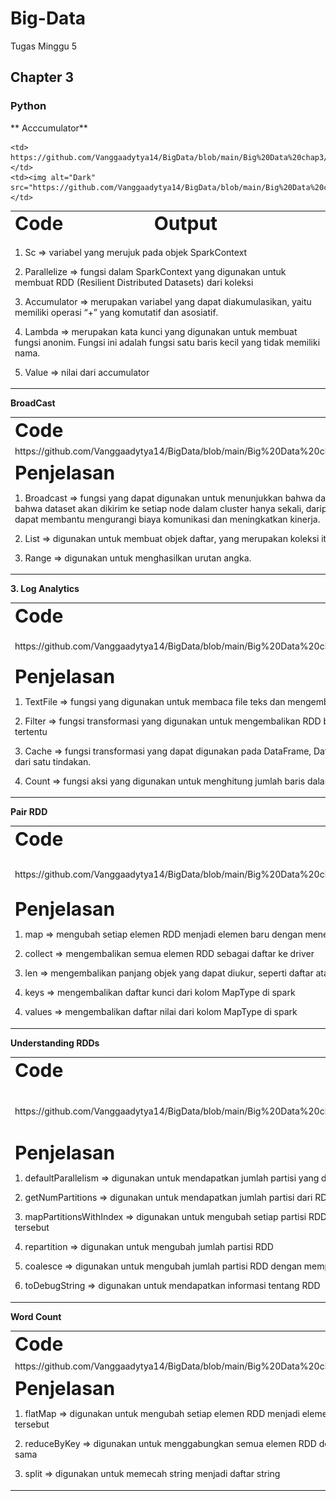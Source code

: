 # Big-Data
Tugas Minggu 5

## Chapter 3

### Python
** Acccumulator**
<table border="0">
 <tr>
    <td><b style="font-size:30px">Code</b></td>
    <td><b style="font-size:30px">Output</b></td>
 </tr>

    <td> https://github.com/Vanggaadytya14/BigData/blob/main/Big%20Data%20chap3/Accumulator/Accumulator.py </td>
    <td><img alt="Dark" src="https://github.com/Vanggaadytya14/BigData/blob/main/Big%20Data%20chap3/Accumulator/Accumulator.png"></td>
 </tr>
 <tr>
   <td colspan="2">
      <b style="font-size:30px"></b>
      <p>
         1. Sc =>  variabel yang merujuk pada objek SparkContext 
      </p>
      <p>
         2. Parallelize => fungsi dalam SparkContext yang   digunakan untuk membuat RDD (Resilient Distributed Datasets) dari koleksi 
      </p>
      <p>
      3. Accumulator => merupakan variabel yang dapat diakumulasikan, yaitu memiliki operasi “+” yang komutatif dan asosiatif. 
      </p>
      <p>
       4. Lambda => merupakan kata kunci yang digunakan untuk membuat fungsi anonim. Fungsi ini adalah fungsi satu baris kecil yang tidak memiliki nama.
      </p>
      <p>
          5. Value => nilai dari accumulator
      </p>
   </td>
 </tr>
</table>
<b> BroadCast</b>
<table border="0">
 <tr>
    <td><b style="font-size:30px">Code</b></td>
    <td><b style="font-size:30px">Output</b></td>
 </tr>
 <tr>
    <td>https://github.com/Vanggaadytya14/BigData/blob/main/Big%20Data%20chap3/BroadCast/BroadCast.py</td>
    <td><img alt="Dark" src="https://github.com/Vanggaadytya14/BigData/blob/main/Big%20Data%20chap3/BroadCast/BroadCast.png"></td>
 </tr>
 <tr>
   <td colspan="2">
      <b style="font-size:30px">Penjelasan</b>
      <p>
         1. Broadcast =>  fungsi yang dapat digunakan untuk menunjukkan bahwa dataset cukup kecil dan harus disiarkan. Ini berarti bahwa dataset akan dikirim ke setiap node dalam cluster hanya sekali, daripada mengirimkan salinan dengan tugas. Ini dapat membantu mengurangi biaya komunikasi dan meningkatkan kinerja.
      </p>
      <p>
         2. List => digunakan untuk membuat objek daftar, yang merupakan koleksi item yang terurut.
      </p>
      <p>
         3. Range => digunakan untuk menghasilkan urutan angka.
      </p>
   </td>
 </tr>
</table>
<b>3. Log Analytics</b>
<table border="0">
 <tr>
    <td><b style="font-size:30px">Code</b></td>
    <td><b style="font-size:30px">Output</b></td>
 </tr>
 <tr>
    <td> https://github.com/Vanggaadytya14/BigData/blob/main/Big%20Data%20chap3/LogAnalytics/LogAnalytics.py</td>
    <td><img alt="Dark" src="https://github.com/Vanggaadytya14/BigData/blob/main/Big%20Data%20chap3/LogAnalytics/LogAnalytics.png"></td>
 </tr>
 <tr>
   <td colspan="2">
      <b style="font-size:30px">Penjelasan</b>
      <p>
         1. TextFile =>  fungsi yang digunakan untuk membaca file teks dan mengembalikan RDD yang mewakili data dalam file tersebut
      </p>
      <p>
         2. Filter => fungsi transformasi yang digunakan untuk mengembalikan RDD baru dengan subset data yang memenuhi kondisi tertentu
      </p>
      <p>
      3. Cache => fungsi transformasi yang dapat digunakan pada DataFrame, Dataset, atau RDD ketika Anda ingin melakukan lebih dari satu tindakan.  
      </p>
      <p>
       4. Count => fungsi aksi yang digunakan untuk menghitung jumlah baris dalam DataFrame, Dataset, atau RDD.
      </p>
   </td>
 </tr>
</table>
<b>Pair RDD</b>
    <table border="0">
 <tr>
    <td><b style="font-size:30px">Code</b></td>
    <td><b style="font-size:30px">Output</b></td>
 </tr>
 <tr>
    <td> https://github.com/Vanggaadytya14/BigData/blob/main/Big%20Data%20chap3/pairRDD/PairRDD.py</td>
    <td><img alt="Dark" src="https://github.com/Vanggaadytya14/BigData/blob/main/Big%20Data%20chap3/pairRDD/PairRDD.png"></td>
 </tr>
 <tr>
   <td colspan="2">
      <b style="font-size:30px">Penjelasan</b>
      <p>
         1. map => mengubah setiap elemen RDD menjadi elemen baru dengan menerapkan fungsi pada elemen tersebut
      </p>
      <p>
         2. collect => mengembalikan semua elemen RDD sebagai daftar ke driver
      </p>
      <p>
         3. len => mengembalikan panjang objek yang dapat diukur, seperti daftar atau string
      </p>
      <p>
         4. keys => mengembalikan daftar kunci dari kolom MapType di spark
      </p>
      <p>
         4. values => mengembalikan daftar nilai dari kolom MapType di spark
      </p>
   </td>
 </tr>
</table>
<b> Understanding RDDs</b>
    <table border="0">
 <tr>
    <td><b style="font-size:30px" width="20%">Code</b></td>
    <td><b style="font-size:30px">Output</b></td>
 </tr>
 <tr>
    <td>https://github.com/Vanggaadytya14/BigData/blob/main/Big%20Data%20chap3/UnderstandingRDDs/UnderstandingRDDs.py </td>
    <td><img alt="Dark" src="https://github.com/Vanggaadytya14/BigData/blob/main/Big%20Data%20chap3/UnderstandingRDDs/UnderstandingRDDs.png"></td>
 </tr>
 <tr>
   <td colspan="2">
      <b style="font-size:30px">Penjelasan</b>
      <p>
         1. defaultParallelism => digunakan untuk mendapatkan jumlah partisi yang digunakan oleh spark
      </p>
      <p>
         2. getNumPartitions => digunakan untuk mendapatkan jumlah partisi dari RDD
      </p>
      <p>
         3. mapPartitionsWithIndex => digunakan untuk mengubah setiap partisi RDD menjadi elemen baru dengan menerapkan fungsi pada partisi tersebut
      </p>
      <p>
         4. repartition => digunakan untuk mengubah jumlah partisi RDD
      </p>
      <p>
         5. coalesce => digunakan untuk mengubah jumlah partisi RDD dengan mempertahankan jumlah partisi yang ada
      </p>
      <p>
         6. toDebugString => digunakan untuk mendapatkan informasi tentang RDD
      </p>
   </td>
 </tr>
</table>
<b>Word Count </b>
    <table border="0">
 <tr>
    <td><b style="font-size:30px">Code</b></td>
    <td><b style="font-size:30px">Output</b></td>
 </tr>
 <tr>
    <td>https://github.com/Vanggaadytya14/BigData/blob/main/Big%20Data%20chap3/WordCount/WordCount.py </td>
    <td><img alt="Dark" src="https://github.com/Vanggaadytya14/BigData/blob/main/Big%20Data%20chap3/WordCount/wordcount.png"></td>
 </tr>
 <tr>
   <td colspan="2">
      <b style="font-size:30px">Penjelasan</b>
      <p>
         1. flatMap => digunakan untuk mengubah setiap elemen RDD menjadi elemen baru dengan menerapkan fungsi pada elemen tersebut
      </p>
      <p>
         2. reduceByKey => digunakan untuk menggabungkan semua elemen RDD dengan fungsi yang sama dengan kunci yang sama
      </p>
      <p>
         3. split => digunakan untuk memecah string menjadi daftar string
      </p>
   </td>
 </tr>
</table>
